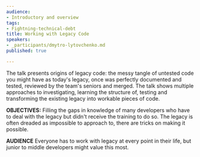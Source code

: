 ```yaml
---
audience:
- Introductory and overview
tags:
- Fightning-technical-debt
title: Working with Legacy Code
speakers:
- _participants/dmytro-lytovchenko.md
published: true

---
```

The talk presents origins of legacy code: the messy tangle of untested code you might have as today's legacy, once was perfectly documented and tested, reviewed by the team's seniors and merged. The talk shows multiple approaches to investigating, learning the structure of, testing and transforming the existing legacy into workable pieces of code.

**OBJECTIVES:**
Filling the gaps in knowledge of many developers who have to deal with the legacy but didn't receive the training to do so. The legacy is often dreaded as impossible to approach to, there are tricks on making it possible.

**AUDIENCE**
Everyone has to work with legacy at every point in their life, but junior to middle developers might value this most.
